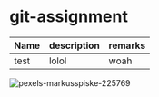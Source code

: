 # git-assignment

|Name|description|remarks|
|----|-----------|-------|
|test|lolol|woah|

![pexels-markusspiske-225769](https://github.com/user-attachments/assets/b848f3e2-82df-4460-8b24-2d9ab255e5c0)
